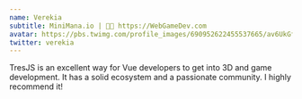 ```yaml
---
name: Verekia
subtitle: MiniMana.io | 🧑‍💻 https://WebGameDev.com
avatar: https://pbs.twimg.com/profile_images/690952622455537665/av6UkGfd_400x400.jpg
twitter: verekia
---
```


TresJS is an excellent way for Vue developers to get into 3D and game development. It has a solid ecosystem and a passionate community. I highly recommend it!
